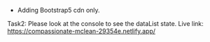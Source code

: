 - Adding Bootstrap5 cdn only.

Task2: Please look at the console to see the dataList state.
Live link: https://compassionate-mclean-29354e.netlify.app/

